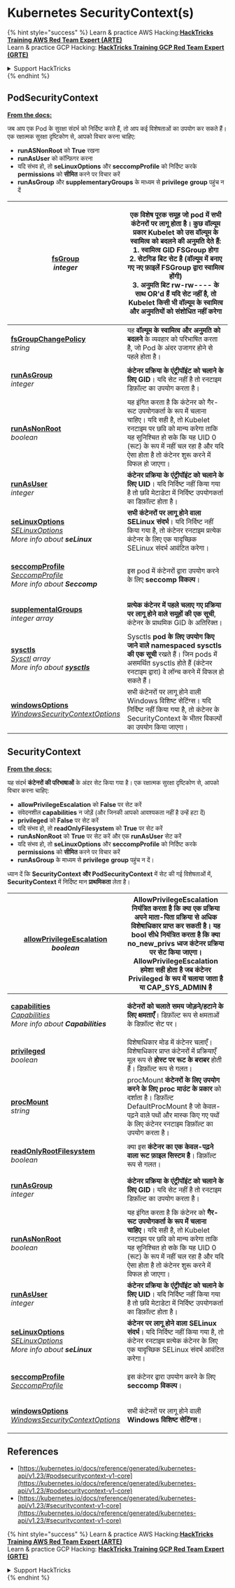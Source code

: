 # Kubernetes SecurityContext(s)

{% hint style="success" %}
Learn & practice AWS Hacking:<img src="../../../.gitbook/assets/image (1).png" alt="" data-size="line">[**HackTricks Training AWS Red Team Expert (ARTE)**](https://training.hacktricks.xyz/courses/arte)<img src="../../../.gitbook/assets/image (1).png" alt="" data-size="line">\
Learn & practice GCP Hacking: <img src="../../../.gitbook/assets/image (2).png" alt="" data-size="line">[**HackTricks Training GCP Red Team Expert (GRTE)**<img src="../../../.gitbook/assets/image (2).png" alt="" data-size="line">](https://training.hacktricks.xyz/courses/grte)

<details>

<summary>Support HackTricks</summary>

* Check the [**subscription plans**](https://github.com/sponsors/carlospolop)!
* **Join the** 💬 [**Discord group**](https://discord.gg/hRep4RUj7f) or the [**telegram group**](https://t.me/peass) or **follow** us on **Twitter** 🐦 [**@hacktricks\_live**](https://twitter.com/hacktricks\_live)**.**
* **Share hacking tricks by submitting PRs to the** [**HackTricks**](https://github.com/carlospolop/hacktricks) and [**HackTricks Cloud**](https://github.com/carlospolop/hacktricks-cloud) github repos.

</details>
{% endhint %}

## PodSecurityContext <a href="#podsecuritycontext-v1-core" id="podsecuritycontext-v1-core"></a>

[**From the docs:**](https://kubernetes.io/docs/reference/generated/kubernetes-api/v1.23/#podsecuritycontext-v1-core)

जब आप एक Pod के सुरक्षा संदर्भ को निर्दिष्ट करते हैं, तो आप कई विशेषताओं का उपयोग कर सकते हैं। एक रक्षात्मक सुरक्षा दृष्टिकोण से, आपको विचार करना चाहिए:

* **runASNonRoot** को **True** रखना
* **runAsUser** को कॉन्फ़िगर करना
* यदि संभव हो, तो **seLinuxOptions** और **seccompProfile** को निर्दिष्ट करके **permissions** को **सीमित** करने पर विचार करें
* **runAsGroup** और **supplementaryGroups** के माध्यम से **privilege** **group** पहुंच न दें

| <p><a href="https://kubernetes.io/docs/reference/generated/kubernetes-api/v1.23/#podsecuritycontext-v1-core"><strong>fsGroup</strong></a><br><em>integer</em></p>                                                                                                                                                                                                                                                 | <p>एक विशेष पूरक समूह जो <strong>pod में सभी कंटेनरों</strong> पर लागू होता है। कुछ वॉल्यूम प्रकार Kubelet को <strong>उस वॉल्यूम के स्वामित्व को बदलने</strong> की अनुमति देते हैं:<br>1. स्वामित्व GID FSGroup होगा<br>2. सेटगिड बिट सेट है (वॉल्यूम में बनाए गए नए फ़ाइलें FSGroup द्वारा स्वामित्व होंगी)<br>3. अनुमति बिट rw-rw---- के साथ OR'd हैं यदि सेट नहीं है, तो Kubelet किसी भी वॉल्यूम के स्वामित्व और अनुमतियों को संशोधित नहीं करेगा</p> |
| ----------------------------------------------------------------------------------------------------------------------------------------------------------------------------------------------------------------------------------------------------------------------------------------------------------------------------------------------------------------------------------------------------------------- | ------------------------------------------------------------------------------------------------------------------------------------------------------------------------------------------------------------------------------------------------------------------------------------------------------------------------------------------------------------------------------------------------------------------------------------------------------------------------------------- |
| <p><a href="https://kubernetes.io/docs/reference/generated/kubernetes-api/v1.23/#podsecuritycontext-v1-core"><strong>fsGroupChangePolicy</strong></a><br><em>string</em></p>                                                                                                                                                                                                                                      | यह **वॉल्यूम के स्वामित्व और अनुमति को बदलने** के व्यवहार को परिभाषित करता है, जो Pod के अंदर उजागर होने से पहले होता है।                                                                                                                                                                                                                                                                                                                                                                         |
| <p><a href="https://kubernetes.io/docs/reference/generated/kubernetes-api/v1.23/#podsecuritycontext-v1-core"><strong>runAsGroup</strong></a><br><em>integer</em></p>                                                                                                                                                                                                                                              | **कंटेनर प्रक्रिया के एंट्रीपॉइंट को चलाने के लिए GID**। यदि सेट नहीं है तो रनटाइम डिफ़ॉल्ट का उपयोग करता है।                                                                                                                                                                                                                                                                                                                                                        |
| <p><a href="https://kubernetes.io/docs/reference/generated/kubernetes-api/v1.23/#podsecuritycontext-v1-core"><strong>runAsNonRoot</strong></a><br><em>boolean</em></p>                                                                                                                                                                                                                                            | यह इंगित करता है कि कंटेनर को गैर-रूट उपयोगकर्ता के रूप में चलाना चाहिए। यदि सही है, तो Kubelet रनटाइम पर छवि को मान्य करेगा ताकि यह सुनिश्चित हो सके कि यह UID 0 (रूट) के रूप में नहीं चल रहा है और यदि ऐसा होता है तो कंटेनर शुरू करने में विफल हो जाएगा।                                                                                                                                                                                                                                                                          |
| <p><a href="https://kubernetes.io/docs/reference/generated/kubernetes-api/v1.23/#podsecuritycontext-v1-core"><strong>runAsUser</strong></a><br><em>integer</em></p>                                                                                                                                                                                                                                               | **कंटेनर प्रक्रिया के एंट्रीपॉइंट को चलाने के लिए UID**। यदि निर्दिष्ट नहीं किया गया है तो छवि मेटाडेटा में निर्दिष्ट उपयोगकर्ता का डिफ़ॉल्ट होता है।                                                                                                                                                                                                                                                                                                                                                              |
| <p><a href="https://kubernetes.io/docs/reference/generated/kubernetes-api/v1.23/#podsecuritycontext-v1-core"><strong>seLinuxOptions</strong></a><br><a href="https://kubernetes.io/docs/reference/generated/kubernetes-api/v1.23/#selinuxoptions-v1-core"><em>SELinuxOptions</em></a><br><em>More info about</em> <em><strong>seLinux</strong></em></p>                                                           | **सभी कंटेनरों पर लागू होने वाला SELinux संदर्भ**। यदि निर्दिष्ट नहीं किया गया है, तो कंटेनर रनटाइम प्रत्येक कंटेनर के लिए एक यादृच्छिक SELinux संदर्भ आवंटित करेगा।                                                                                                                                                                                                                                                                                                                             |
| <p><a href="https://kubernetes.io/docs/reference/generated/kubernetes-api/v1.23/#podsecuritycontext-v1-core"><strong>seccompProfile</strong></a><br><a href="https://kubernetes.io/docs/reference/generated/kubernetes-api/v1.23/#seccompprofile-v1-core"><em>SeccompProfile</em></a><br><em>More info about</em> <em><strong>Seccomp</strong></em></p>                                                           | इस pod में कंटेनरों द्वारा उपयोग करने के लिए **seccomp विकल्प**।                                                                                                                                                                                                                                                                                                                                                                                                                         |
| <p><a href="https://kubernetes.io/docs/reference/generated/kubernetes-api/v1.23/#podsecuritycontext-v1-core"><strong>supplementalGroups</strong></a><br><em>integer array</em></p>                                                                                                                                                                                                                                | **प्रत्येक कंटेनर में पहले चलाए गए प्रक्रिया पर लागू होने वाले समूहों की एक सूची**, कंटेनर के प्राथमिक GID के अतिरिक्त।                                                                                                                                                                                                                                                                                                                                                                  |
| <p><a href="https://kubernetes.io/docs/reference/generated/kubernetes-api/v1.23/#podsecuritycontext-v1-core"><strong>sysctls</strong></a><br><a href="https://kubernetes.io/docs/reference/generated/kubernetes-api/v1.23/#sysctl-v1-core"><em>Sysctl</em></a> <em>array</em><br><em>More info about</em> <a href="https://www.garron.me/en/go2linux/sysctl-linux.html"><em><strong>sysctls</strong></em></a></p> | Sysctls **pod के लिए उपयोग किए जाने वाले namespaced sysctls की एक सूची** रखते हैं। जिन pods में असमर्थित sysctls होते हैं (कंटेनर रनटाइम द्वारा) वे लॉन्च करने में विफल हो सकते हैं।                                                                                                                                                                                                                                                                                                                                        |
| <p><a href="https://kubernetes.io/docs/reference/generated/kubernetes-api/v1.23/#podsecuritycontext-v1-core"><strong>windowsOptions</strong></a><br><a href="https://kubernetes.io/docs/reference/generated/kubernetes-api/v1.23/#windowssecuritycontextoptions-v1-core"><em>WindowsSecurityContextOptions</em></a></p>                                                                                           | सभी कंटेनरों पर लागू होने वाली Windows विशिष्ट सेटिंग्स। यदि निर्दिष्ट नहीं किया गया है, तो कंटेनर के SecurityContext के भीतर विकल्पों का उपयोग किया जाएगा।                                                                                                                                                                                                                                                                                                                                               |

## SecurityContext

[**From the docs:**](https://kubernetes.io/docs/reference/generated/kubernetes-api/v1.23/#securitycontext-v1-core)

यह संदर्भ **कंटेनरों की परिभाषाओं** के अंदर सेट किया गया है। एक रक्षात्मक सुरक्षा दृष्टिकोण से, आपको विचार करना चाहिए:

* **allowPrivilegeEscalation** को **False** पर सेट करें
* संवेदनशील **capabilities** न जोड़ें (और जिनकी आपको आवश्यकता नहीं है उन्हें हटा दें)
* **privileged** को **False** पर सेट करें
* यदि संभव हो, तो **readOnlyFilesystem** को **True** पर सेट करें
* **runAsNonRoot** को **True** पर सेट करें और एक **runAsUser** सेट करें
* यदि संभव हो, तो **seLinuxOptions** और **seccompProfile** को निर्दिष्ट करके **permissions** को **सीमित** करने पर विचार करें
* **runAsGroup** के माध्यम से **privilege** **group** पहुंच न दें।

ध्यान दें कि **SecurityContext और PodSecurityContext** में सेट की गई विशेषताओं में, **SecurityContext** में निर्दिष्ट मान **प्राथमिकता** लेता है।

| <p><a href="https://kubernetes.io/docs/reference/generated/kubernetes-api/v1.23/#securitycontext-v1-core"><strong>allowPrivilegeEscalation</strong></a><br><em>boolean</em></p>                                                                                                                                                                      | **AllowPrivilegeEscalation** नियंत्रित करता है कि क्या एक प्रक्रिया **अपने माता-पिता प्रक्रिया से अधिक विशेषाधिकार प्राप्त कर सकती है**। यह bool सीधे नियंत्रित करता है कि क्या no\_new\_privs ध्वज कंटेनर प्रक्रिया पर सेट किया जाएगा। AllowPrivilegeEscalation हमेशा सही होता है जब कंटेनर **Privileged** के रूप में चलाया जाता है या **CAP\_SYS\_ADMIN** है |
| ---------------------------------------------------------------------------------------------------------------------------------------------------------------------------------------------------------------------------------------------------------------------------------------------------------------------------------------------------- | ------------------------------------------------------------------------------------------------------------------------------------------------------------------------------------------------------------------------------------------------------------------------------------------------------------------------- |
| <p><a href="https://kubernetes.io/docs/reference/generated/kubernetes-api/v1.23/#securitycontext-v1-core"><strong>capabilities</strong></a><br><a href="https://kubernetes.io/docs/reference/generated/kubernetes-api/v1.23/#capabilities-v1-core"><em>Capabilities</em></a><br><em>More info about</em> <em><strong>Capabilities</strong></em></p>  | **कंटेनरों को चलाते समय जोड़ने/हटाने के लिए क्षमताएँ**। डिफ़ॉल्ट रूप से क्षमताओं के डिफ़ॉल्ट सेट पर।                                                                                                                                                                                                                    |
| <p><a href="https://kubernetes.io/docs/reference/generated/kubernetes-api/v1.23/#securitycontext-v1-core"><strong>privileged</strong></a><br><em>boolean</em></p>                                                                                                                                                                                    | विशेषाधिकार मोड में कंटेनर चलाएँ। विशेषाधिकार प्राप्त कंटेनरों में प्रक्रियाएँ मूल रूप से **होस्ट पर रूट के बराबर** होती हैं। डिफ़ॉल्ट रूप से गलत।                                                                                                                                                                               |
| <p><a href="https://kubernetes.io/docs/reference/generated/kubernetes-api/v1.23/#securitycontext-v1-core"><strong>procMount</strong></a><br><em>string</em></p>                                                                                                                                                                                      | procMount **कंटेनरों के लिए उपयोग करने के लिए proc माउंट के प्रकार** को दर्शाता है। डिफ़ॉल्ट DefaultProcMount है जो केवल-पढ़ने वाले पथों और मास्क किए गए पथों के लिए कंटेनर रनटाइम डिफ़ॉल्ट का उपयोग करता है।                                                                                                                                    |
| <p><a href="https://kubernetes.io/docs/reference/generated/kubernetes-api/v1.23/#securitycontext-v1-core"><strong>readOnlyRootFilesystem</strong></a><br><em>boolean</em></p>                                                                                                                                                                        | क्या इस **कंटेनर का एक केवल-पढ़ने वाला रूट फ़ाइल सिस्टम है**। डिफ़ॉल्ट रूप से गलत।                                                                                                                                                                                                                                             |
| <p><a href="https://kubernetes.io/docs/reference/generated/kubernetes-api/v1.23/#securitycontext-v1-core"><strong>runAsGroup</strong></a><br><em>integer</em></p>                                                                                                                                                                                    | **कंटेनर प्रक्रिया के एंट्रीपॉइंट को चलाने के लिए GID**। यदि सेट नहीं है तो रनटाइम डिफ़ॉल्ट का उपयोग करता है।                                                                                                                                                                                                                                |
| <p><a href="https://kubernetes.io/docs/reference/generated/kubernetes-api/v1.23/#securitycontext-v1-core"><strong>runAsNonRoot</strong></a><br><em>boolean</em></p>                                                                                                                                                                                  | यह इंगित करता है कि कंटेनर को **गैर-रूट उपयोगकर्ता के रूप में चलाना चाहिए**। यदि सही है, तो Kubelet रनटाइम पर छवि को मान्य करेगा ताकि यह सुनिश्चित हो सके कि यह UID 0 (रूट) के रूप में नहीं चल रहा है और यदि ऐसा होता है तो कंटेनर शुरू करने में विफल हो जाएगा।                                                                                                          |
| <p><a href="https://kubernetes.io/docs/reference/generated/kubernetes-api/v1.23/#securitycontext-v1-core"><strong>runAsUser</strong></a><br><em>integer</em></p>                                                                                                                                                                                     | **कंटेनर प्रक्रिया के एंट्रीपॉइंट को चलाने के लिए UID**। यदि निर्दिष्ट नहीं किया गया है तो छवि मेटाडेटा में निर्दिष्ट उपयोगकर्ता का डिफ़ॉल्ट होता है।                                                                                                                                                                                                  |
| <p><a href="https://kubernetes.io/docs/reference/generated/kubernetes-api/v1.23/#securitycontext-v1-core"><strong>seLinuxOptions</strong></a><br><a href="https://kubernetes.io/docs/reference/generated/kubernetes-api/v1.23/#selinuxoptions-v1-core"><em>SELinuxOptions</em></a><br><em>More info about</em> <em><strong>seLinux</strong></em></p> | **कंटेनर पर लागू होने वाला SELinux संदर्भ**। यदि निर्दिष्ट नहीं किया गया है, तो कंटेनर रनटाइम प्रत्येक कंटेनर के लिए एक यादृच्छिक SELinux संदर्भ आवंटित करेगा।                                                                                                                                                                  |
| <p><a href="https://kubernetes.io/docs/reference/generated/kubernetes-api/v1.23/#securitycontext-v1-core"><strong>seccompProfile</strong></a><br><a href="https://kubernetes.io/docs/reference/generated/kubernetes-api/v1.23/#seccompprofile-v1-core"><em>SeccompProfile</em></a></p>                                                               | इस कंटेनर द्वारा उपयोग करने के लिए **seccomp विकल्प**।                                                                                                                                                                                                                                                                         |
| <p><a href="https://kubernetes.io/docs/reference/generated/kubernetes-api/v1.23/#securitycontext-v1-core"><strong>windowsOptions</strong></a><br><a href="https://kubernetes.io/docs/reference/generated/kubernetes-api/v1.23/#windowssecuritycontextoptions-v1-core"><em>WindowsSecurityContextOptions</em></a></p>                                 | सभी कंटेनरों पर लागू होने वाली **Windows विशिष्ट सेटिंग्स**।                                                                                                                                                                                                                                                              |

## References

* [https://kubernetes.io/docs/reference/generated/kubernetes-api/v1.23/#podsecuritycontext-v1-core](https://kubernetes.io/docs/reference/generated/kubernetes-api/v1.23/#podsecuritycontext-v1-core)
* [https://kubernetes.io/docs/reference/generated/kubernetes-api/v1.23/#securitycontext-v1-core](https://kubernetes.io/docs/reference/generated/kubernetes-api/v1.23/#securitycontext-v1-core)

{% hint style="success" %}
Learn & practice AWS Hacking:<img src="../../../.gitbook/assets/image (1).png" alt="" data-size="line">[**HackTricks Training AWS Red Team Expert (ARTE)**](https://training.hacktricks.xyz/courses/arte)<img src="../../../.gitbook/assets/image (1).png" alt="" data-size="line">\
Learn & practice GCP Hacking: <img src="../../../.gitbook/assets/image (2).png" alt="" data-size="line">[**HackTricks Training GCP Red Team Expert (GRTE)**<img src="../../../.gitbook/assets/image (2).png" alt="" data-size="line">](https://training.hacktricks.xyz/courses/grte)

<details>

<summary>Support HackTricks</summary>

* Check the [**subscription plans**](https://github.com/sponsors/carlospolop)!
* **Join the** 💬 [**Discord group**](https://discord.gg/hRep4RUj7f) or the [**telegram group**](https://t.me/peass) or **follow** us on **Twitter** 🐦 [**@hacktricks\_live**](https://twitter.com/hacktricks\_live)**.**
* **Share hacking tricks by submitting PRs to the** [**HackTricks**](https://github.com/carlospolop/hacktricks) and [**HackTricks Cloud**](https://github.com/carlospolop/hacktricks-cloud) github repos.

</details>
{% endhint %}

